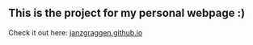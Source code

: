 This is the project for my personal webpage :) 
---
Check it out here: [janzgraggen.github.io](https://janzgraggen.github.io)

